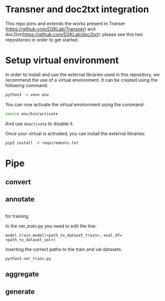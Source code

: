 # Transner and doc2txt integration

This repo joins and extends the works present in Transer (https://github.com/D2KLab/Transner) and doc2txt(https://github.com/D2KLab/doc2txt): please see this two repositories in order to get started.

# Setup virtual environment

In order to install and use the external libraries used in this repository, we recommend the use of a virtual environment.
It can be created using the following command:

```bash
python3 -m venv env
```

You can now activate the virtual environment using the command:

```bash
source env/bin/activate
```

And use ```deactivate``` to disable it.

Once your virtual is activated, you can install the external libraries:

```python
pip3 install -r requirements.txt
```

# Pipe

## convert

## annotate

``` .... 
```

for training

In the ner_train.py you need to edit the line:
```
model.train_model(<path_to_dataset_train>, eval_df=<path_to_dataset_val>)
```
inserting the correct paths to the train and val datasets.

```
python3 ner_train.py
```

## aggregate

## generate

